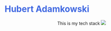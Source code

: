 
<h1 style="color: royalblue"><strong>Hubert Adamkowski</strong></h1>

<div>
<p align="center">
  <span>This is my tech stack</span>
  <a href="https://skillicons.dev">
    <img src="https://skillicons.dev/icons?i=html,css,scss,javascript,react,typescript,jest,vite" />
  </a>
</p>
</div>

